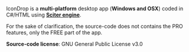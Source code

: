 IconDrop is a **multi-platform** desktop app (**Windows and OSX**) coded in C#/HTML using **[Sciter engine](https://sciter.com/)**.

For the sake of clarification, the source-code does not contains the PRO features, only the FREE part of the app.

**Source-code license**: GNU General Public License v3.0